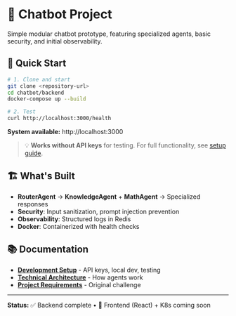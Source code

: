 # 🤖 Chatbot Project

Simple modular chatbot prototype, featuring specialized agents, basic security, and initial observability.

## 🚀 Quick Start

```bash
# 1. Clone and start
git clone <repository-url>
cd chatbot/backend
docker-compose up --build

# 2. Test
curl http://localhost:3000/health
```

**System available:** http://localhost:3000

> 💡 **Works without API keys** for testing. For full functionality, see [setup guide](./backend/README.md).

## 🏗️ What's Built

- **RouterAgent** → **KnowledgeAgent** + **MathAgent** → Specialized responses
- **Security**: Input sanitization, prompt injection prevention  
- **Observability**: Structured logs in Redis
- **Docker**: Containerized with health checks

## 📚 Documentation

- **[Development Setup](./backend/README.md)** - API keys, local dev, testing
- **[Technical Architecture](./backend/docs/README.md)** - How agents work
- **[Project Requirements](./docs/challenge.md)** - Original challenge

---
**Status:** ✅ Backend complete • 🚧 Frontend (React) + K8s coming soon
